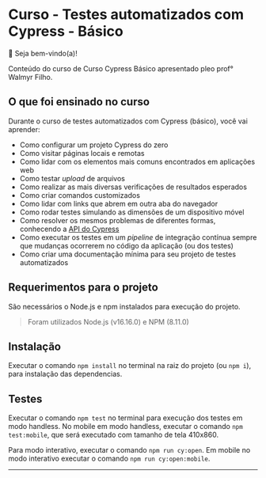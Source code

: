 # Curso - Testes automatizados com Cypress - Básico

👋 Seja bem-vindo(a)!

Conteúdo do curso de Curso Cypress Básico apresentado pleo prof° Walmyr Filho.

## O que foi ensinado no curso

Durante o curso de testes automatizados com Cypress (básico), você vai aprender:

- Como configurar um projeto Cypress do zero
- Como visitar páginas locais e remotas
- Como lidar com os elementos mais comuns encontrados em aplicações web
- Como testar _upload_ de arquivos
- Como realizar as mais diversas verificações de resultados esperados
- Como criar comandos customizados
- Como lidar com links que abrem em outra aba do navegador
- Como rodar testes simulando as dimensões de um dispositivo móvel
- Como resolver os mesmos problemas de diferentes formas, conhecendo a [API do Cypress](https://docs.cypress.io/api/table-of-contents)
- Como executar os testes em um _pipeline_ de integração contínua sempre que mudanças ocorrerem no código da aplicação (ou dos testes)
- Como criar uma documentação mínima para seu projeto de testes automatizados

## Requerimentos para o projeto

São necessários o Node.js e npm instalados para execução do projeto.
>Foram utilizados Node.js (v16.16.0) e NPM (8.11.0)

## Instalação

Executar o comando `npm install` no terminal na raiz do projeto (ou `npm i`), para instalação das dependencias.

## Testes

Executar o comando `npm test` no terminal para execução dos testes em modo handless.
No mobile em modo handless, executar o comando `npm test:mobile`, que será executado com tamanho de tela 410x860.

Para modo interativo, executar o comando `npm run cy:open`.
Em mobile no modo interativo executar o comando `npm run cy:open:mobile`.

___
